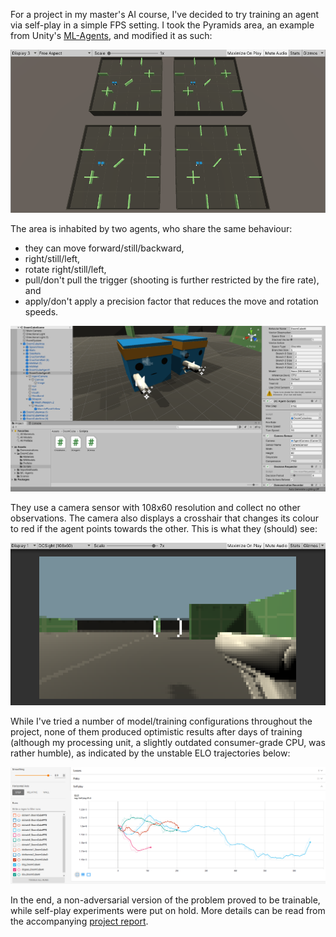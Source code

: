 For a project in my master's AI course, I've decided to try training an agent via self-play in a simple FPS setting. I took the Pyramids area, an example from Unity's [ML-Agents](https://github.com/Unity-Technologies/ml-agents/), and modified it as such:

![dcareas](readme-image-data/dcareas.png)

The area is inhabited by two agents, who share the same behaviour:
- they can move forward/still/backward,
- right/still/left,
- rotate right/still/left,
- pull/don't pull the trigger (shooting is further restricted by the fire rate), and
- apply/don't apply a precision factor that reduces the move and rotation speeds.

![dcinspector](readme-image-data/dcinspector.png)

They use a camera sensor with 108x60 resolution and collect no other observations. The camera also displays a crosshair that changes its colour to red if the agent points towards the other. This is what they (should) see:

![dcsight](readme-image-data/dcsight.png)

While I've tried a number of model/training configurations throughout the project, none of them produced optimistic results after days of training (although my processing unit, a slightly outdated consumer-grade CPU, was rather humble), as indicated by the unstable ELO trajectories below:

![dcsight](readme-image-data/dcgraph.png)

In the end, a non-adversarial version of the problem proved to be trainable, while self-play experiments were put on hold. More details can be read from the accompanying [project report](ai-project-report.pdf).
